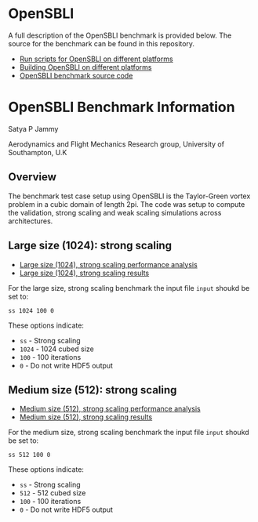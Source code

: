 # OpenSBLI

A full description of the OpenSBLI benchmark is provided below. The source for the benchmark can be found in this repository.

* [Run scripts for OpenSBLI on different platforms](run/)
* [Building OpenSBLI on different platforms](source/README.md)
* [OpenSBLI benchmark source code](https://github.com/ARCHER-CSE/archer-benchmarks/tree/master/apps/OpenSBLI/source)

# OpenSBLI Benchmark Information

Satya P Jammy

Aerodynamics and Flight Mechanics Research group, University of Southampton, U.K

## Overview

The benchmark test case setup using OpenSBLI is the Taylor-Green vortex problem in a cubic domain of length 2pi. The code was setup to compute the validation, strong scaling and weak scaling simulations across architectures.

## Large size (1024): strong scaling

* [Large size (1024), strong scaling performance analysis](analysis/OpenSBLI_1024ss_benchmark.ipynb)
* [Large size (1024), strong scaling results](TGV1024ss/)

For the large size, strong scaling benchmark the input file `input` shoukd be set to:

```
ss 1024 100 0
```

These options indicate:

- `ss` - Strong scaling
- `1024` - 1024 cubed size
- `100` - 100 iterations
- `0` - Do not write HDF5 output


## Medium size (512): strong scaling

* [Medium size (512), strong scaling performance analysis](analysis/OpenSBLI_512ss_benchmark.ipynb)
* [Medium size (512), strong scaling results](TGV512ss/)

For the medium size, strong scaling benchmark the input file `input` shoukd be set to:

```
ss 512 100 0
```

These options indicate:

- `ss` - Strong scaling
- `512` - 512 cubed size
- `100` - 100 iterations
- `0` - Do not write HDF5 output



